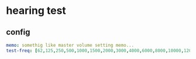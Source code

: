 # hearing test

## config
```yaml
memo: somethig like master volume setting memo...
test-freq: [62,125,250,500,1000,1500,2000,3000,4000,6000,8000,10000,12000]
```